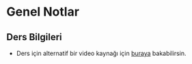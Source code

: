 # Genel Notlar

## Ders Bilgileri

* Ders için alternatif bir video kaynağı için [buraya](https://www.youtube.com/playlist?list=PL0UZzqYbLvEjxDfbXeLY3N1XQaD_COOWH) bakabilirsin.

